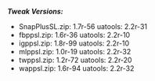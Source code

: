 ***Tweak Versions:***
 - SnapPlusSL.zip: 1.7r-56 uatools: 2.2r-31
 - fbppsl.zip: 1.6r-36 uatools: 2.2r-10
 - igppsl.zip: 1.8r-99 uatools: 2.2r-10
 - mlppsl.zip: 1.0r-19 uatools: 2.2r-32
 - twppsl.zip: 1.2r-72 uatools: 2.2r-20
 - wappsl.zip: 1.6r-94 uatools: 2.2r-32
